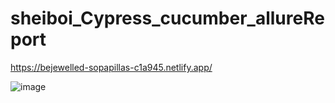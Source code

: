 # sheiboi_Cypress_cucumber_allureReport

https://bejewelled-sopapillas-c1a945.netlify.app/

![image](https://user-images.githubusercontent.com/85762815/204798433-1f59ee80-94d3-403c-89cd-f4a74b5ae11d.png)
